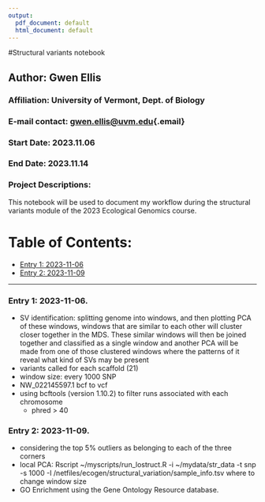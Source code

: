 ```yaml
---
output:
  pdf_document: default
  html_document: default
---
```

#Structural variants notebook

## Author: Gwen Ellis

### Affiliation: University of Vermont, Dept. of Biology

### E-mail contact: [gwen.ellis\@uvm.edu](mailto:gwen.ellis@uvm.edu){.email}

### Start Date: 2023.11.06

### End Date: 2023.11.14

### Project Descriptions:

This notebook will be used to document my workflow during the structural variants module of the 2023 Ecological Genomics course.

# Table of Contents:

-   [Entry 1: 2023-11-06](#id-section1)
-   [Entry 2: 2023-11-09](#id-section2)



------    
<div id='id-section1'/>   

### Entry 1: 2023-11-06.
- SV identification: splitting genome into windows, and then plotting PCA of these windows, windows that are similar to each other will cluster closer together in the MDS. These similar windows will then be joined together and classified as a single window and another PCA will be made from one of those clustered windows where the patterns of it reveal what kind of SVs may be present
- variants called for each scaffold (21)
- window size: every 1000 SNP
- NW_022145597.1 bcf to vcf
- using bcftools (version 1.10.2) to filter runs associated with each chromosome
  - phred > 40
  


<div id='id-section2'/>   

### Entry 2: 2023-11-09.
- considering the top 5% outliers as belonging to each of the three corners
- local PCA: Rscript ~/myscripts/run_lostruct.R -i ~/mydata/str_data -t snp -s 1000 -I /netfiles/ecogen/structural_variation/sample_info.tsv where to change window size
- GO Enrichment using the Gene Ontology Resource database.











